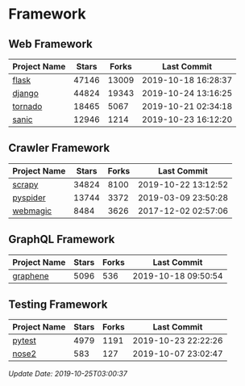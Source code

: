 # Framework

## Web Framework

| Project Name | Stars | Forks | Last Commit |
| ------------ | ----- | ----- | ----------- |
| [flask](https://github.com/pallets/flask) | 47146 | 13009 | 2019-10-18 16:28:37 |
| [django](https://github.com/django/django) | 44824 | 19343 | 2019-10-24 13:16:25 |
| [tornado](https://github.com/tornadoweb/tornado) | 18465 | 5067 | 2019-10-21 02:34:18 |
| [sanic](https://github.com/huge-success/sanic) | 12946 | 1214 | 2019-10-23 16:12:20 |

## Crawler Framework

| Project Name | Stars | Forks | Last Commit |
| ------------ | ----- | ----- | ----------- |
| [scrapy](https://github.com/scrapy/scrapy) | 34824 | 8100 | 2019-10-22 13:12:52 |
| [pyspider](https://github.com/binux/pyspider) | 13744 | 3372 | 2019-03-09 23:50:28 |
| [webmagic](https://github.com/code4craft/webmagic) | 8484 | 3626 | 2017-12-02 02:57:06 |

## GraphQL Framework

| Project Name | Stars | Forks | Last Commit |
| ------------ | ----- | ----- | ----------- |
| [graphene](https://github.com/graphql-python/graphene) | 5096 | 536 | 2019-10-18 09:50:54 |

## Testing Framework

| Project Name | Stars | Forks | Last Commit |
| ------------ | ----- | ----- | ----------- |
| [pytest](https://github.com/pytest-dev/pytest) | 4979 | 1191 | 2019-10-23 22:22:26 |
| [nose2](https://github.com/nose-devs/nose2) | 583 | 127 | 2019-10-07 23:02:47 |

*Update Date: 2019-10-25T03:00:37*